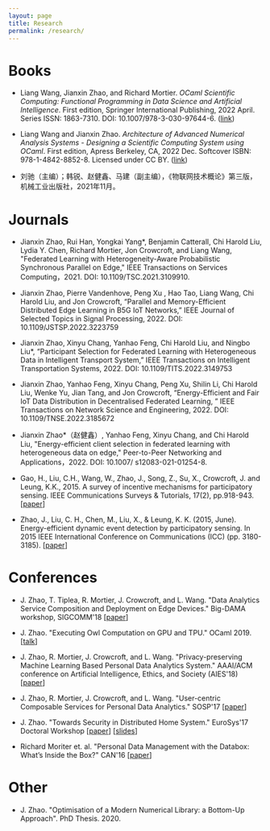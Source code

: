 ```yaml
---
layout: page
title: Research
permalink: /research/
---
```


# Books 

- Liang Wang, Jianxin Zhao, and Richard Mortier. *OCaml Scientific Computing: Functional Programming in Data Science and Artificial Intelligence*. First edition, Springer International Publishing, 2022 April. Series ISSN: 1863-7310. DOI: 10.1007/978-3-030-97644-6. ([link](https://link.springer.com/book/9783030976446))

- Liang Wang and Jianxin Zhao. *Architecture of Advanced Numerical Analysis Systems - Designing a Scientific Computing System using OCaml*. First edition, Apress Berkeley, CA, 2022 Dec. Softcover ISBN: 978-1-4842-8852-8. Licensed under CC BY. ([link](https://link.springer.com/book/10.1007/978-1-4842-8853-5))

- 刘驰（主编）；韩锐、赵健鑫、马建（副主编），《物联网技术概论》第三版，机械工业出版社，2021年11月。

# Journals

- Jianxin Zhao, Rui Han, Yongkai Yang*, Benjamin Catterall, Chi Harold Liu, Lydia Y. Chen, Richard Mortier, Jon Crowcroft, and Liang Wang, "Federated Learning with Heterogeneity-Aware Probabilistic Synchronous Parallel on Edge," IEEE Transactions on Services Computing，2021. DOI: 10.1109/TSC.2021.3109910.

- Jianxin Zhao, Pierre Vandenhove, Peng Xu	, Hao Tao, Liang Wang, Chi Harold Liu, and Jon Crowcroft, “Parallel and Memory-Efficient Distributed Edge Learning in B5G IoT Networks,”	IEEE Journal of Selected Topics in Signal Processing,	 2022. DOI: 10.1109/JSTSP.2022.3223759

- Jianxin Zhao, Xinyu Chang, Yanhao Feng, Chi Harold Liu, and Ningbo Liu*, “Participant Selection for Federated Learning with Heterogeneous Data in Intelligent Transport System,” IEEE Transactions on Intelligent Transportation Systems, 2022. DOI: 10.1109/TITS.2022.3149753

- Jianxin Zhao, Yanhao Feng, Xinyu Chang, Peng Xu, Shilin Li, Chi Harold Liu, Wenke Yu, Jian Tang, and Jon Crowcroft, “Energy-Efficient and Fair IoT Data Distribution in Decentralised Federated Learning, ” IEEE Transactions on Network Science and Engineering, 2022. DOI: 10.1109/TNSE.2022.3185672

- Jianxin Zhao*（赵健鑫）, Yanhao Feng, Xinyu Chang, and Chi Harold Liu, "Energy-efficient client selection in federated learning with heterogeneous data on edge," Peer-to-Peer Networking and Applications，2022. DOI: 10.1007/ s12083-021-01254-8.

- Gao, H., Liu, C.H., Wang, W., Zhao, J., Song, Z., Su, X., Crowcroft, J. and Leung, K.K., 2015. A survey of incentive mechanisms for participatory sensing. IEEE Communications Surveys & Tutorials, 17(2), pp.918-943. [[paper](https://ieeexplore.ieee.org/abstract/document/7001562/)]

- Zhao, J., Liu, C. H., Chen, M., Liu, X., & Leung, K. K. (2015, June). Energy-efficient dynamic event detection by participatory sensing. In 2015 IEEE International Conference on Communications (ICC) (pp. 3180-3185). [[paper](https://ieeexplore.ieee.org/abstract/document/7248813/)]

# Conferences

- J. Zhao, T. Tiplea, R. Mortier, J. Crowcroft, and L. Wang. "Data Analytics Service Composition and Deployment on Edge Devices." Big-DAMA workshop, SIGCOMM'18 [[paper](https://conferences.sigcomm.org/sigcomm/2018/workshop-bigdama.html)]

- J. Zhao. "Executing Owl Computation on GPU and TPU." OCaml 2019. [[talk](https://icfp19.sigplan.org/details/ocaml-2019-papers/2/Executing-Owl-Computation-on-GPU-and-TPU)] 

- J. Zhao, R. Mortier, J. Crowcroft, and L. Wang. "Privacy-preserving Machine Learning Based Personal Data Analytics System." AAAI/ACM conference on Artificial Intelligence, Ethics, and Society (AIES'18) [[paper](http://www.aies-conference.com/2018/accepted-papers/)]

- J. Zhao, R. Mortier, J. Crowcroft, and L. Wang. "User-centric Composable Services for Personal Data Analytics." SOSP'17 [[paper](https://www.cl.cam.ac.uk/~jz402/sosp17_poster.pdf)]

- J. Zhao. "Towards Security in Distributed Home System." EuroSys'17 Doctoral Workshop [[paper](https://eurodw17.kaust.edu.sa/abstracts/eurodw17-final9.pdf)] [[slides](https://eurodw17.kaust.edu.sa/slides/eurodw17-slides9.pdf)]

- Richard Moriter et. al. "Personal Data Management with the Databox: What’s Inside the Box?" CAN'16 [[paper](http://dl.acm.org/citation.cfm?doid=3010079.3010082)]

# Other

- J. Zhao. "Optimisation of a Modern Numerical Library: a Bottom-Up Approach". PhD Thesis. 2020.

